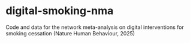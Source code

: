 # digital-smoking-nma
Code and data for the network meta-analysis on digital interventions for smoking cessation (Nature Human Behaviour, 2025)
